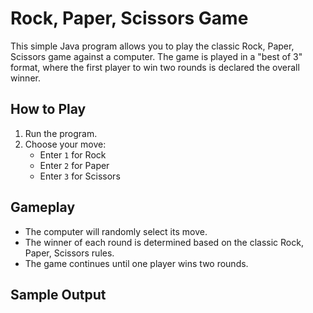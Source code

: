 # Rock, Paper, Scissors Game

This simple Java program allows you to play the classic Rock, Paper, Scissors game against a computer. The game is played in a "best of 3" format, where the first player to win two rounds is declared the overall winner.

## How to Play

1. Run the program.
2. Choose your move:
   - Enter `1` for Rock
   - Enter `2` for Paper
   - Enter `3` for Scissors

## Gameplay

- The computer will randomly select its move.
- The winner of each round is determined based on the classic Rock, Paper, Scissors rules.
- The game continues until one player wins two rounds.

## Sample Output

